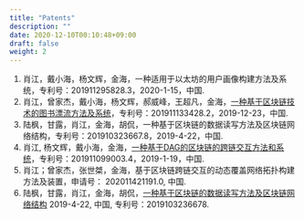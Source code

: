```yaml
---
title: "Patents"
description: ""
date: 2020-12-10T00:10:48+09:00
draft: false
weight: 2
---
```


1. 肖江，戴小海，杨文辉，金海，一种适用于以太坊的用户画像构建方法及系统，专利号：201911295828.3，2020-1-15，中国.
2. 肖江，曾家杰，戴小海，杨文辉，郝威峰，王超凡，金海，[一种基于区块链技术的图书漂流方法及系统](https://isisn.nsfc.gov.cn/egrantweb/proposal/enter)，专利号：201911133428.2，2019-12-23，中国.
3. 陆枫，甘露，肖江，金海，胡侃，一种基于区块链的数据读写方法及区块链网络结构，专利号：201910323667.8，2019-4-22，中国.
4. 肖江, 杨文辉，戴小海，金海，[一种基于DAG的区块链的跨链交互方法和系统](https://isisn.nsfc.gov.cn/egrantweb/proposal/enter)，专利号：201911099003.4，2019-1-19，中国.
5. 肖江；曾家杰，张世桀，金海，基于区块链跨链交互的动态覆盖网络拓扑构建方法及装置，申请号： 202011421191.0, 中国.
6. 陆枫，甘露，肖江，金海，胡侃，[一种基于区块链的数据读写方法及区块链网络结构](https://isisn.nsfc.gov.cn/egrantweb/proposal/enter) 2019-4-22, 中国, 专利号：2019103236678.

